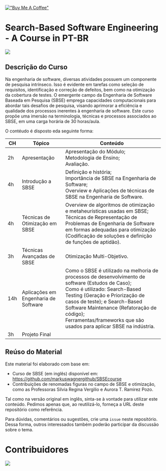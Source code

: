 [!["Buy Me A Coffee"](https://www.buymeacoffee.com/assets/img/custom_images/orange_img.png)](https://www.buymeacoffee.com/pradolima)

# Search-Based Software Engineering - A Course in PT-BR
![](https://img.shields.io/badge/python-3.12+-blue.svg)

## Descrição do Curso

Na engenharia de software, diversas atividades possuem um componente de pesquisa intrínseco. Isso é evidente em tarefas como seleção de requisitos, identificação e correção de defeitos, bem como na otimização da cobertura de testes. O emergente campo da Engenharia de Software Baseada em Pesquisa (SBSE) emprega capacidades computacionais para abordar tais desafios de pesquisa, visando aprimorar a eficiência e qualidade dos processos inerentes à engenharia de software.
Este curso propõe uma imersão na terminologia, técnicas e processos associados ao SBSE, em uma carga horária de 30 horas/aula.

O contéudo é disposto eda seguinte forma:

| CH  | Tópico                               | Conteúdo                                                        |
|-----|--------------------------------------|-----------------------------------------------------------------|
| 2h  | Apresentação                         | Apresentação do Módulo; <br>Metodologia de Ensino;<br>Avaliação. |
| 4h  | Introdução a SBSE                    | Definição e história; <br> Importância de SBSE na Engenharia de Software;<br> Overview e Aplicações de técnicas de SBSE na Engenharia de Software.  |
| 4h  | Técnicas de Otimização em SBSE       | Overview de algoritmos de otimização e metaheurísticas usadas em SBSE; <br> Técnicas de Representação de Problemas de Engenharia de Software em formas adequadas para otimização (Codificação de soluções e definição de funções de aptidão).        |
| 3h  | Técnicas Avançadas de SBSE           | Otimização Multi-Objetivo.                                                                |
| 14h | Aplicações em Engenharia de Software | Como o SBSE é utilizado na melhoria de processos de desenvolvimento de software (Estudos de Caso); <br> Como é utilizado: Search-Based Testing (Geração e Priorização de casos de teste); e Search-Based Software Maintenance (Refatoração de código); <br> Ferramentas/frameworks que são usados para aplicar SBSE na indústria.   |
| 3h  | Projeto Final                        |    

## Reúso do Material

Este material foi elaborado com base em:

- Curso de SBSE (em inglês) disponível em: https://github.com/markuswagnergithub/SBSEcourse
- Contribuições de renomadas figuras no campo de SBSE e otimização, como as Professoras Silvia Regina Vergilio e Aurora T. Ramirez Pozo.

Tal como na versão original em inglês, sinta-se à vontade para utilizar este conteúdo. Pedimos apenas que, ao reutilizá-lo, forneça a URL deste repositório como referência.

Para dúvidas, comentários ou sugestões, crie uma `issue` neste repositório. Dessa forma, outros interessados também poderão participar da discussão sobre o tema.


# Contribuidores

<a href="https://github.com/jacksonpradolima/SBSEBrazilianCourse/graphs/contributors">
  <img src="https://contrib.rocks/image?repo=jacksonpradolima/SBSEBrazilianCourse" />
</a>